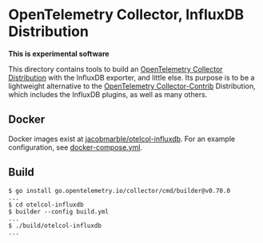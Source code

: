 # OpenTelemetry Collector, InfluxDB Distribution

**This is experimental software**

This directory contains tools to build an [OpenTelemetry Collector Distribution](https://opentelemetry.io/docs/concepts/distributions/) with the InfluxDB exporter, and little else.
Its purpose is to be a lightweight alternative to the [OpenTelemetry Collector-Contrib](https://github.com/open-telemetry/opentelemetry-collector-contrib/) Distribution, which includes the InfluxDB plugins, as well as many others.

## Docker
Docker images exist at [jacobmarble/otelcol-influxdb](https://hub.docker.com/r/jacobmarble/otelcol-influxdb).
For an example configuration, see [docker-compose.yml](../demo/docker-compose.yml).

## Build

```console
$ go install go.opentelemetry.io/collector/cmd/builder@v0.70.0
...
$ cd otelcol-influxdb
$ builder --config build.yml
...
$ ./build/otelcol-influxdb
...
```
